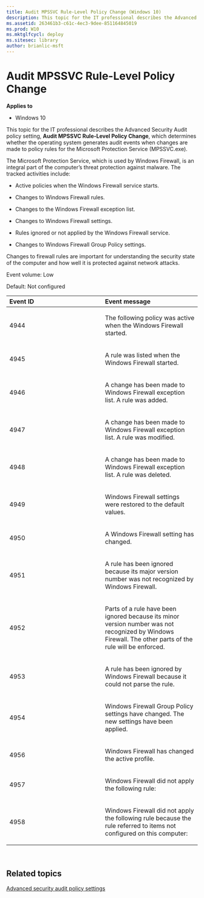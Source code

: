 ```yaml
---
title: Audit MPSSVC Rule-Level Policy Change (Windows 10)
description: This topic for the IT professional describes the Advanced Security Audit policy setting, Audit MPSSVC Rule-Level Policy Change, which determines whether the operating system generates audit events when changes are made to policy rules for the Microsoft Protection Service (MPSSVC.exe).
ms.assetid: 263461b3-c61c-4ec3-9dee-851164845019
ms.prod: W10
ms.mktglfcycl: deploy
ms.sitesec: library
author: brianlic-msft
---
```


# Audit MPSSVC Rule-Level Policy Change


**Applies to**

-   Windows 10

This topic for the IT professional describes the Advanced Security Audit policy setting, **Audit MPSSVC Rule-Level Policy Change**, which determines whether the operating system generates audit events when changes are made to policy rules for the Microsoft Protection Service (MPSSVC.exe).

The Microsoft Protection Service, which is used by Windows Firewall, is an integral part of the computer’s threat protection against malware. The tracked activities include:

-   Active policies when the Windows Firewall service starts.

-   Changes to Windows Firewall rules.

-   Changes to the Windows Firewall exception list.

-   Changes to Windows Firewall settings.

-   Rules ignored or not applied by the Windows Firewall service.

-   Changes to Windows Firewall Group Policy settings.

Changes to firewall rules are important for understanding the security state of the computer and how well it is protected against network attacks.

Event volume: Low

Default: Not configured

<table>
<colgroup>
<col width="50%" />
<col width="50%" />
</colgroup>
<thead>
<tr class="header">
<th align="left">Event ID</th>
<th align="left">Event message</th>
</tr>
</thead>
<tbody>
<tr class="odd">
<td align="left"><p>4944</p></td>
<td align="left"><p>The following policy was active when the Windows Firewall started.</p></td>
</tr>
<tr class="even">
<td align="left"><p>4945</p></td>
<td align="left"><p>A rule was listed when the Windows Firewall started.</p></td>
</tr>
<tr class="odd">
<td align="left"><p>4946</p></td>
<td align="left"><p>A change has been made to Windows Firewall exception list. A rule was added.</p></td>
</tr>
<tr class="even">
<td align="left"><p>4947</p></td>
<td align="left"><p>A change has been made to Windows Firewall exception list. A rule was modified.</p></td>
</tr>
<tr class="odd">
<td align="left"><p>4948</p></td>
<td align="left"><p>A change has been made to Windows Firewall exception list. A rule was deleted.</p></td>
</tr>
<tr class="even">
<td align="left"><p>4949</p></td>
<td align="left"><p>Windows Firewall settings were restored to the default values.</p></td>
</tr>
<tr class="odd">
<td align="left"><p>4950</p></td>
<td align="left"><p>A Windows Firewall setting has changed.</p></td>
</tr>
<tr class="even">
<td align="left"><p>4951</p></td>
<td align="left"><p>A rule has been ignored because its major version number was not recognized by Windows Firewall.</p></td>
</tr>
<tr class="odd">
<td align="left"><p>4952</p></td>
<td align="left"><p>Parts of a rule have been ignored because its minor version number was not recognized by Windows Firewall. The other parts of the rule will be enforced.</p></td>
</tr>
<tr class="even">
<td align="left"><p>4953</p></td>
<td align="left"><p>A rule has been ignored by Windows Firewall because it could not parse the rule.</p></td>
</tr>
<tr class="odd">
<td align="left"><p>4954</p></td>
<td align="left"><p>Windows Firewall Group Policy settings have changed. The new settings have been applied.</p></td>
</tr>
<tr class="even">
<td align="left"><p>4956</p></td>
<td align="left"><p>Windows Firewall has changed the active profile.</p></td>
</tr>
<tr class="odd">
<td align="left"><p>4957</p></td>
<td align="left"><p>Windows Firewall did not apply the following rule:</p></td>
</tr>
<tr class="even">
<td align="left"><p>4958</p></td>
<td align="left"><p>Windows Firewall did not apply the following rule because the rule referred to items not configured on this computer:</p></td>
</tr>
</tbody>
</table>

 

## Related topics


[Advanced security audit policy settings](advanced-security-audit-policy-settings.md)

 

 





